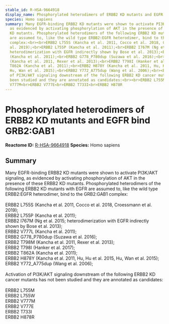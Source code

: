 ```yaml
---
stable_id: R-HSA-9664918
display_name: Phosphorylated heterodimers of ERBB2 KD mutants and EGFR bind GRB2:GAB1
species: Homo sapiens
summary: Many EGFR-binding ERBB2 KD mutants were shown to activate PI3K/AKT signaling,
  as evidenced by activating phosphorylation of AKT in the presence of these ERBB2
  KD mutants. Phosphorylated heterodimers of the following ERBB2 KD mutants with EGFR
  are assumed to, like the wild type ERBB2:EGFR heterodimer, bind to the GRB2:GAB1
  complex:<br><br>ERBB2 L755S (Kancha et al. 2011, Cocco et al. 2018, Croessmann et
  al. 2019);<br>ERBB2 L755P (Kancha et al. 2011);<br>ERBB2 I767M (Ng et al. 2015;
  heterodimerization with EGFR indirectly shown by Bose et al. 2013);<br>ERBB2 V777L
  (Kancha et al. 2011);<br>ERBB2 G778_P780dup (Suzawa et al. 2016);<br>ERBB2 T798M
  (Kancha et al. 2011, Rexer et al. 2013);<br>ERBB2 T798I (Hanker et al. 2017);<br>ERBB2
  T862A (Kancha et al. 2011);<br>ERBB2 H878Y (Kancha et al. 2011, Hu, Hu et al. 2015,
  Hu, Wan et al. 2015);<br>ERBB2 Y772_A775dup (Wang et al. 2006);<br><br>Activation
  of PI3K/AKT signaling downstream of the following ERBB2 KD cancer mutants has not
  been studied and they are annotated as candidates:<br><br>ERBB2 L755M<br>ERBB2 L755W<br>ERBB2
  V777M<br>ERBB2 V777E<br>ERBB2 T733I<br>ERBB2 H878R
---
```


# Phosphorylated heterodimers of ERBB2 KD mutants and EGFR bind GRB2:GAB1
**Reactome ID:** [R-HSA-9664918](https://reactome.org/content/detail/R-HSA-9664918)
**Species:** Homo sapiens

## Summary

Many EGFR-binding ERBB2 KD mutants were shown to activate PI3K/AKT signaling, as evidenced by activating phosphorylation of AKT in the presence of these ERBB2 KD mutants. Phosphorylated heterodimers of the following ERBB2 KD mutants with EGFR are assumed to, like the wild type ERBB2:EGFR heterodimer, bind to the GRB2:GAB1 complex:<br><br>ERBB2 L755S (Kancha et al. 2011, Cocco et al. 2018, Croessmann et al. 2019);<br>ERBB2 L755P (Kancha et al. 2011);<br>ERBB2 I767M (Ng et al. 2015; heterodimerization with EGFR indirectly shown by Bose et al. 2013);<br>ERBB2 V777L (Kancha et al. 2011);<br>ERBB2 G778_P780dup (Suzawa et al. 2016);<br>ERBB2 T798M (Kancha et al. 2011, Rexer et al. 2013);<br>ERBB2 T798I (Hanker et al. 2017);<br>ERBB2 T862A (Kancha et al. 2011);<br>ERBB2 H878Y (Kancha et al. 2011, Hu, Hu et al. 2015, Hu, Wan et al. 2015);<br>ERBB2 Y772_A775dup (Wang et al. 2006);<br><br>Activation of PI3K/AKT signaling downstream of the following ERBB2 KD cancer mutants has not been studied and they are annotated as candidates:<br><br>ERBB2 L755M<br>ERBB2 L755W<br>ERBB2 V777M<br>ERBB2 V777E<br>ERBB2 T733I<br>ERBB2 H878R

